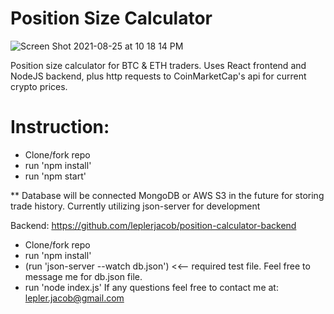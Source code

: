 # Position Size Calculator

![Screen Shot 2021-08-25 at 10 18 14 PM](https://user-images.githubusercontent.com/59655536/130889605-8dcb1238-bad8-4f5c-98b3-1f487a07dea8.png)

Position size calculator for BTC & ETH traders. Uses React frontend and NodeJS backend, plus http requests to CoinMarketCap's api for current crypto prices.

# Instruction:
- Clone/fork repo
- run 'npm install'
- run 'npm start'

** Database will be connected MongoDB or AWS S3 in the future for storing trade history. Currently utilizing json-server for development

Backend:
https://github.com/leplerjacob/position-calculator-backend
- Clone/fork repo
- run 'npm install'
- (run 'json-server --watch db.json') <<-- required test file. Feel free to message me for db.json file.
- run 'node index.js'
If any questions feel free to contact me at: lepler.jacob@gmail.com
